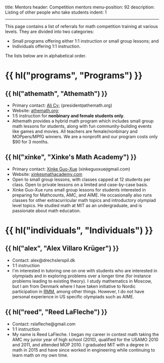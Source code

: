 title: Mentors
header: Competition mentors
menu-position: 92
description: Listing of other people who take students
indent: 1

---

This page contains a list of referrals for math competition training at various levels.
They are divided into two categories:

* Small programs offering either 1:1 instruction or small group lessons; and
* Individuals offering 1:1 instruction.

The lists below are in alphabetical order.

# {{ hl("programs", "Programs") }}

## {{ hl("athemath", "Athemath") }}

* Primary contact: [Ali Cy](https://www.egmo.org/people/person1751/);
	($\text{president}\texttt{@}\text{athemath}{.}\text{org}$)
* Website: [athemath.org](https://athemath.org);
* 1:5 instruction for **nonbinary and female students only**.
* Athemath provides a hybrid math program which includes small group
	math lessons for students, along with fun community-building events like games and movies.
	All teachers are female/nonbinary and MOPpers/MPfG winners.
	We are a nonprofit and our program costs only \$90 for 3 months.

## {{ hl("xinke", "Xinke's Math Academy") }}

* Primary contact: [Xinke Guo-Xue](https://artofproblemsolving.com/community/user/40902)
	($\text{xinkeguoxue}\texttt{@}\text{gmail}{.}\text{com}$)
* Website: [xinkesmathacademy.com](https://xinkesmathacademy.com/)
* Open to small group lessons, with classes capped at 12 students per class.
	Open to private lessons on a limited and case-by-case basis.
* Xinke Guo-Xue runs small group lessons for students interested in
	preparing for Mathcounts, AMC, and AIME.
	He occasionally also runs classes
	for other extracurricular math topics and introductory olympiad level topics.
	He studied math at MIT as an undergraduate,
	and is passionate about math education.

# {{ hl("individuals", "Individuals") }}

## {{ hl("alex", "Alex Villaro Krüger") }}

* Contact: $\text{alex}@\text{drechslerspil}{.}\text{dk}$
* 1:1 instruction
* I'm interested in tutoring one on one with students who are interested in
	olympiads and in exploring problems over a longer time (for instance problems
	leading to existing theory). I study mathematics in Moscow, but I am from
	Denmark where I have taken initiative to Nordic participation in
	[RMM](https://en.wikipedia.org/wiki/Romanian_Master_of_Mathematics_and_Sciences),
	among other things. However, I do not have personal experience in US specific
	olympiads such as AIME.

## {{ hl("reed", "Reed LaFleche") }}

* Contact: $\text{rslafleche}@\text{gmail}{.}\text{com}$
* 1:1 instruction
* My name is Reed LaFleche. I began my career in contest math taking the AMC my
	junior year of high school (2010), qualified for the USAMO 2010 and 2011, and
	attended MOP 2010. I graduated MIT with a degree in math in 2015 and have
	since worked in engineering while continuing to learn math on my own time.

